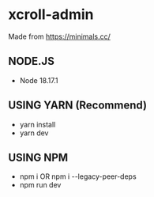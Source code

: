 
# xcroll-admin
Made from https://minimals.cc/



## NODE.JS

- Node 18.17.1

## USING YARN (Recommend)

- yarn install
- yarn dev

## USING NPM

- npm i OR npm i --legacy-peer-deps
- npm run dev
